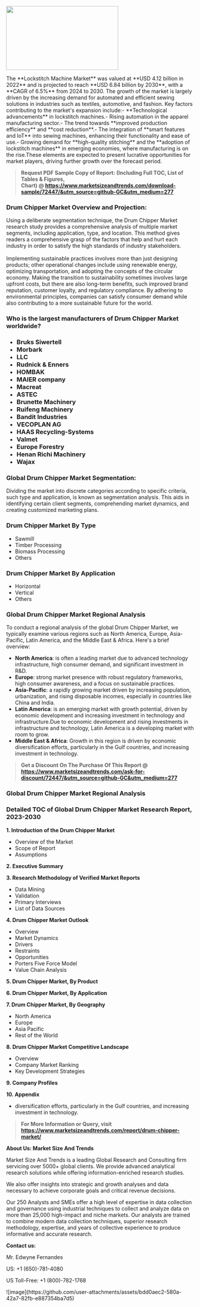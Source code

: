 <p><img class="alignnone size-medium wp-image-20088" src="https://ffe5etoiles.com/wp-content/uploads/2024/12/MST1-300x171.png" alt="" width="300" height="171" /></p>The **Lockstitch Machine Market** was valued at **USD 4.12 billion in 2022** and is projected to reach **USD 6.84 billion by 2030**, with a **CAGR of 6.5%** from 2024 to 2030. The growth of the market is largely driven by the increasing demand for automated and efficient sewing solutions in industries such as textiles, automotive, and fashion. Key factors contributing to the market's expansion include:- **Technological advancements** in lockstitch machines.- Rising automation in the apparel manufacturing sector.- The trend towards **improved production efficiency** and **cost reduction**.- The integration of **smart features and IoT** into sewing machines, enhancing their functionality and ease of use.- Growing demand for **high-quality stitching** and the **adoption of lockstitch machines** in emerging economies, where manufacturing is on the rise.These elements are expected to present lucrative opportunities for market players, driving further growth over the forecast period.</p><blockquote id="" class=""><strong>Request PDF Sample Copy of Report: (Including Full TOC, List of Tables &amp; Figures, Chart)&nbsp;@&nbsp;<strong><a href="https://www.marketsizeandtrends.com/download-sample/72447/&utm_source=github-GC&utm_medium=277" target="_blank">https://www.marketsizeandtrends.com/download-sample/72447/&utm_source=github-GC&utm_medium=277</a></strong></strong></blockquote><h3 id="" class="">Drum Chipper Market&nbsp;Overview and Projection:</h3><p id="" class="">Using a deliberate segmentation technique, the Drum Chipper Market research study provides a comprehensive analysis of multiple market segments, including application, type, and location. This method gives readers a comprehensive grasp of the factors that help and hurt each industry in order to satisfy the high standards of industry stakeholders. <br /> <br />Implementing sustainable practices involves more than just designing products; other operational changes include using renewable energy, optimizing transportation, and adopting the concepts of the circular economy. Making the transition to sustainability sometimes involves large upfront costs, but there are also long-term benefits, such improved brand reputation, customer loyalty, and regulatory compliance. By adhering to environmental principles, companies can satisfy consumer demand while also contributing to a more sustainable future for the world.</p><h3 id="" class="">Who is the largest manufacturers of&nbsp;Drum Chipper Market worldwide?</h3><h3 class=""><p><ul><li>Bruks Siwertell </li><li> Morbark </li><li> LLC </li><li> Rudnick & Enners </li><li> HOMBAK </li><li> MAIER company </li><li> Macreat </li><li> ASTEC </li><li> Brunette Machinery </li><li> Ruifeng Machinery </li><li> Bandit Industries </li><li> VECOPLAN AG </li><li> HAAS Recycling-Systems </li><li> Valmet </li><li> Europe Forestry </li><li> Henan Richi Machinery </li><li> Wajax</li></ul></p></h3><h3 id="" class="">Global&nbsp;Drum Chipper Market Segmentation:</h3><p id="" class="">Dividing the market into discrete categories according to specific criteria, such type and application, is known as segmentation analysis. This aids in identifying certain client segments, comprehending market dynamics, and creating customized marketing plans.</p><h3 id="" class="">Drum Chipper Market&nbsp;By Type</h3><p><p><ul><li>Sawmill </li><li> Timber Processing </li><li> Biomass Processing </li><li> Others</p></li></ul></p></p><h3 id="" class="">Drum Chipper Market&nbsp;By Application</h3><p class=""><p><ul><li>Horizontal </li><li> Vertical </li><li> Others</li></ul></p></p><h3 id="" class="">Global Drum Chipper Market Regional Analysis</h3><p id="" class="">To conduct a regional analysis of the global Drum Chipper Market, we typically examine various regions such as North America, Europe, Asia-Pacific, Latin America, and the Middle East &amp; Africa. Here's a brief overview:</p><ul><li><strong>North America</strong>: is often a leading market due to advanced technology infrastructure, high consumer demand, and significant investment in R&amp;D.</li><li><strong>Europe</strong>: strong market presence with robust regulatory frameworks, high consumer awareness, and a focus on sustainable practices.</li><li><strong>Asia-Pacific</strong>: a rapidly growing market driven by increasing population, urbanization, and rising disposable incomes, especially in countries like China and India.</li><li><strong>Latin America</strong>: is an emerging market with growth potential, driven by economic development and increasing investment in technology and infrastructure.Due to economic development and rising investments in infrastructure and technology, Latin America is a developing market with room to grow.</li><li><strong>Middle East &amp; Africa</strong>: Growth in this region is driven by economic diversification efforts, particularly in the Gulf countries, and increasing investment in technology.</li></ul><blockquote id="" class=""><strong>Get a Discount On The Purchase Of This Report @ <strong><a href="https://www.marketsizeandtrends.com/ask-for-discount/72447/&utm_source=github-GC&utm_medium=277" target="_blank">https://www.marketsizeandtrends.com/ask-for-discount/72447/&utm_source=github-GC&utm_medium=277</a></strong></strong></blockquote><h3 id="" class="">Global Drum Chipper Market Regional Analysis</h3><h3 id="" class="">Detailed TOC of Global Drum Chipper Market Research Report, 2023-2030</h3><p id="" class=""><strong>1. Introduction of the Drum Chipper Market</strong></p><ul><li>Overview of the Market</li><li>Scope of Report</li><li>Assumptions</li></ul><p id="" class=""><strong>2. Executive Summary</strong></p><p id="" class=""><strong>3. Research Methodology of Verified Market Reports</strong></p><ul><li>Data Mining</li><li>Validation</li><li>Primary Interviews</li><li>List of Data Sources</li></ul><p id="" class=""><strong>4. Drum Chipper Market Outlook</strong></p><ul><li>Overview</li><li>Market Dynamics</li><li>Drivers</li><li>Restraints</li><li>Opportunities</li><li>Porters Five Force Model</li><li>Value Chain Analysis</li></ul><p id="" class=""><strong>5. Drum Chipper Market, By Product</strong></p><p id="" class=""><strong>6. Drum Chipper Market, By Application</strong></p><p id="" class=""><strong>7. Drum Chipper Market, By Geography</strong></p><ul><li>North America</li><li>Europe</li><li>Asia Pacific</li><li>Rest of the World</li></ul><p id="" class=""><strong>8. Drum Chipper Market Competitive Landscape</strong></p><ul><li>Overview</li><li>Company Market Ranking</li><li>Key Development Strategies</li></ul><p id="" class=""><strong>9. Company Profiles</strong></p><p id="" class=""><strong>10. Appendix</strong></p><ul><li>diversification efforts, particularly in the Gulf countries, and increasing investment in technology.</li></ul><blockquote id="" class=""><strong>For More Information or Query, visit <strong><strong><a href="https://www.marketsizeandtrends.com/report/drum-chipper-market/" target="_blank">https://www.marketsizeandtrends.com/report/drum-chipper-market/</a></strong></strong></strong></blockquote><p id="" class=""><strong>About Us: Market Size And Trends</strong></p><p id="" class="">Market Size And Trends is a leading Global Research and Consulting firm servicing over 5000+ global clients. We provide advanced analytical research solutions while offering information-enriched research studies.</p><p id="" class="">We also offer insights into strategic and growth analyses and data necessary to achieve corporate goals and critical revenue decisions.</p><p id="" class="">Our 250 Analysts and SMEs offer a high level of expertise in data collection and governance using industrial techniques to collect and analyze data on more than 25,000 high-impact and niche markets. Our analysts are trained to combine modern data collection techniques, superior research methodology, expertise, and years of collective experience to produce informative and accurate research.</p><p id="" class=""><strong>Contact us:</strong></p><p id="" class="">Mr. Edwyne Fernandes</p><p id="" class="">US: +1 (650)-781-4080</p><p id="" class="">US Toll-Free: +1 (800)-782-1768</p>
![image](https://github.com/user-attachments/assets/bdd0aec2-580a-42a7-82fb-e887354ba7d5)
